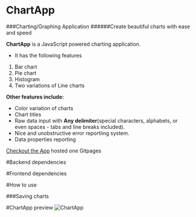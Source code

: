 # ChartApp
###Charting/Graphing Application
######Create beautiful charts with ease and speed

**ChartApp** is a JavaScript powered charting application.
* It has the following features
1. Bar chart
2. Pie chart
3. Histogram
4. Two variations of Line charts

**Other features include:**
* Color variation of charts
* Chart titles
* Raw data input with **Any delimiter**(special characters, alphabets, or even spaces - tabs and line breaks included).
* Nice and unobstructive error reportiing system.
* Data properties reporting

[Checkout the App](https://ajudensi.github.io/bc-20-chart-application/) hosted one Gitpages

#Backend dependencies


#Frontend dependencies


#How to use

###Saving charts


#ChartApp preview
![ChartApp](https://github.com/ajudensi/bc-20-chart-application/blob/master/img/chartapp.JPG)
